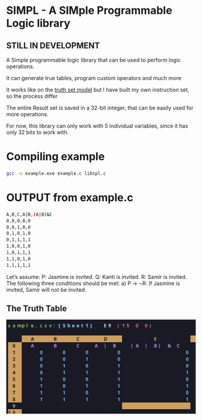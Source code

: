 # **SIMPL**  - A **SIM**ple **P**rogrammable **L**ogic library
## STILL IN DEVELOPMENT
A Simple programmable logic library that can be used to perform logic operations.

It can generate true tables, program custom operators and much more

It works like on the [truth set model](./doc/SSRN-id4028578.pdf) but I have built my own instruction set, so the process differ

The entire Result set is saved in a 32-bit integer, that can be easily used for more operations.

For now, this library can only work with 5 individual variables, since it has only 32 bits to work with.

# Compiling example
```bash
gcc -o example.exe example.c libspl.c
```

# OUTPUT from example.c
```bash
A,B,C,A|B,(A|B)&C
0,0,0,0,0
0,0,1,0,0
0,1,0,1,0
0,1,1,1,1
1,0,0,1,0
1,0,1,1,1
1,1,0,1,0
1,1,1,1,1
```
Let’s assume:
P: Jasmine is invited.
Q: Kanti is invited.
R: Samir is invited.
The following three conditions should be met:
a) P → ¬R: If Jasmine is invited, Samir will not be invited.
## The Truth Table
![](./images/ExampleTable.jpg)
